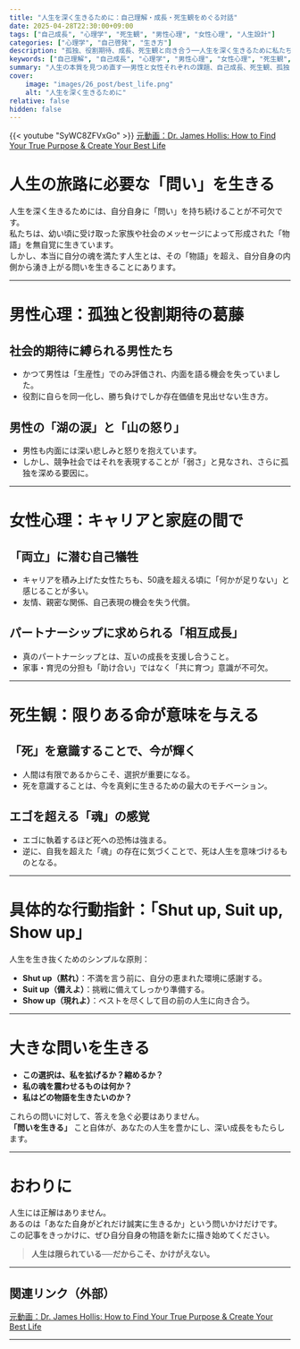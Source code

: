 ```yaml
---
title: "人生を深く生きるために：自己理解・成長・死生観をめぐる対話"
date: 2025-04-28T22:30:00+09:00
tags: ["自己成長", "心理学", "死生観", "男性心理", "女性心理", "人生設計"]
categories: ["心理学", "自己啓発", "生き方"]
description: "孤独、役割期待、成長、死生観と向き合う──人生を深く生きるために私たちが問うべきこと。自分自身を見つめ、より大きな物語を生きるためのヒントを探る。"
keywords: ["自己理解", "自己成長", "心理学", "男性心理", "女性心理", "死生観", "人生の意味", "成長", "孤独", "役割期待"]
summary: "人生の本質を見つめ直す──男性と女性それぞれの課題、自己成長、死生観、孤独との向き合い方を深く掘り下げた珠玉の対話をもとに、自分自身の物語を生きるためのヒントを紹介します。"
cover:
    image: "images/26_post/best_life.png"
    alt: "人生を深く生きるために"
relative: false
hidden: false
---
```


{{< youtube "SyWC8ZFVxGo" >}}
[元動画：Dr. James Hollis: How to Find Your True Purpose & Create Your Best Life](https://www.youtube.com/watch?v=SyWC8ZFVxGo)


# 人生の旅路に必要な「問い」を生きる

人生を深く生きるためには、自分自身に「問い」を持ち続けることが不可欠です。  
私たちは、幼い頃に受け取った家族や社会のメッセージによって形成された「物語」を無自覚に生きています。  
しかし、本当に自分の魂を満たす人生とは、その「物語」を超え、自分自身の内側から湧き上がる問いを生きることにあります。

---

# 男性心理：孤独と役割期待の葛藤

## 社会的期待に縛られる男性たち
- かつて男性は「生産性」でのみ評価され、内面を語る機会を失っていました。
- 役割に自らを同一化し、勝ち負けでしか存在価値を見出せない生き方。

## 男性の「湖の涙」と「山の怒り」
- 男性も内面には深い悲しみと怒りを抱えています。
- しかし、競争社会ではそれを表現することが「弱さ」と見なされ、さらに孤独を深める要因に。

---

# 女性心理：キャリアと家庭の間で

## 「両立」に潜む自己犠牲
- キャリアを積み上げた女性たちも、50歳を超える頃に「何かが足りない」と感じることが多い。
- 友情、親密な関係、自己表現の機会を失う代償。

## パートナーシップに求められる「相互成長」
- 真のパートナーシップとは、互いの成長を支援し合うこと。
- 家事・育児の分担も「助け合い」ではなく「共に育つ」意識が不可欠。

---

# 死生観：限りある命が意味を与える

## 「死」を意識することで、今が輝く
- 人間は有限であるからこそ、選択が重要になる。
- 死を意識することは、今を真剣に生きるための最大のモチベーション。

## エゴを超える「魂」の感覚
- エゴに執着するほど死への恐怖は強まる。
- 逆に、自我を超えた「魂」の存在に気づくことで、死は人生を意味づけるものとなる。

---

# 具体的な行動指針：「Shut up, Suit up, Show up」

人生を生き抜くためのシンプルな原則：

- **Shut up（黙れ）**：不満を言う前に、自分の恵まれた環境に感謝する。
- **Suit up（備えよ）**：挑戦に備えてしっかり準備する。
- **Show up（現れよ）**：ベストを尽くして目の前の人生に向き合う。

---

# 大きな問いを生きる

- **この選択は、私を拡げるか？縮めるか？**
- **私の魂を震わせるものは何か？**
- **私はどの物語を生きたいのか？**

これらの問いに対して、答えを急ぐ必要はありません。  
**「問いを生きる」** こと自体が、あなたの人生を豊かにし、深い成長をもたらします。

---

# おわりに

人生には正解はありません。  
あるのは「あなた自身がどれだけ誠実に生きるか」という問いかけだけです。  
この記事をきっかけに、ぜひ自分自身の物語を新たに描き始めてください。

> **人生は限られている──だからこそ、かけがえない。**

---

## 関連リンク（外部）
[元動画：Dr. James Hollis: How to Find Your True Purpose & Create Your Best Life](https://www.youtube.com/watch?v=SyWC8ZFVxGo)

---